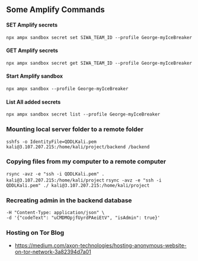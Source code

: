 ## Some Amplify Commands
#### SET Amplify secrets
```npx ampx sandbox secret set SIWA_TEAM_ID --profile George-myIceBreaker```

#### GET Amplify secrets
```npx ampx sandbox secret get SIWA_TEAM_ID --profile George-myIceBreaker```

#### Start Amplify sandbox
```npx ampx sandbox --profile George-myIceBreaker```

#### List All added secrets
```npx ampx sandbox secret list --profile George-myIceBreaker```

### Mounting local server folder to a remote folder
```sshfs -o IdentityFile=QDDLKali.pem kali@3.107.207.215:/home/kali/project/backend /backend```

### Copying files from my computer to a remote computer
```rsync -avz -e "ssh -i QDDLKali.pem" . kali@3.107.207.215:/home/kali/project```
```rsync -avz -e "ssh -i QDDLKali.pem" ./ kali@3.107.207.215:/home/kali/project```

### Recreating admin in the backend database
```curl -X POST http://127.0.0.1:3000/api/codes \
-H "Content-Type: application/json" \
-d '{"codeText": "uCMDMOpjfUyrdPAeiEtV", "isAdmin": true}'
```

### Hosting on Tor Blog
- https://medium.com/axon-technologies/hosting-anonymous-website-on-tor-network-3a82394d7a01

